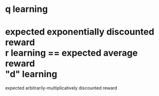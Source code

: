 q learning
==
expected exponentially discounted reward
<br>
r learning
== expected average reward
<br>
"d" learning
==
expected arbitrarily-multiplicatively discounted reward
<br>
